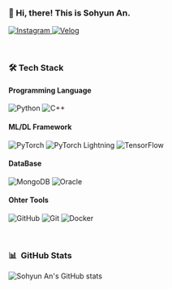 <!--
**cownow4425/cownow4425** is a ✨ _special_ ✨ repository because its `README.md` (this file) appears on your GitHub profile.

Here are some ideas to get you started:

- 🔭 I’m currently working on ...
- 🌱 I’m currently learning ...
- 👯 I’m looking to collaborate on ...
- 🤔 I’m looking for help with ...
- 💬 Ask me about ...
- 📫 How to reach me: ...
- 😄 Pronouns: ...
- ⚡ Fun fact: ...
-->

<h3><b> 🥑 Hi, there! This is Sohyun An. </b></h3>
<p>
<a href="https://www.instagram.com/sohyeon__an/">
    <img alt="Instagram" src ="https://img.shields.io/badge/instagram-e4405f.svg?&style=for-the-badge&logo=instagram&logoColor=white"/>
</a>
<a href="https://velog.io/@cownow">
    <img alt="Velog" src ="https://img.shields.io/badge/VELOG-1DBF73.svg?&style=for-the-badge&logo=vonage&logoColor=white"/>
</a>
</p>
</br>

<h3><b> 🛠 Tech Stack </b></h3>
<h4><b> Programming Language </b></h4>
<p>
<img alt="Python" src ="https://img.shields.io/badge/python-3776AB.svg?&style=for-the-badge&logo=Python&logoColor=white"/>
<img alt="C++" src ="https://img.shields.io/badge/c++-00599C.svg?&style=for-the-badge&logo=c%2B%2B&logoColor=white"/>
</p>
<h4><b> ML/DL Framework </b></h4>
<p>
<img alt="PyTorch" src ="https://img.shields.io/badge/pytorch-EE4C2C.svg?&style=for-the-badge&logo=pytorch&logoColor=white"/>
<img alt="PyTorch Lightning" src ="https://img.shields.io/badge/pytorchlightning-792ee5.svg?&style=for-the-badge&logo=pytorchlightning&logoColor=white"/>
<img alt="TensorFlow" src ="https://img.shields.io/badge/tensorflow-ff6f00.svg?&style=for-the-badge&logo=tensorflow&logoColor=white"/>
</p>
<h4><b> DataBase </b></h4>
<p>
<img alt="MongoDB" src ="https://img.shields.io/badge/mongodb-47a248.svg?&style=for-the-badge&logo=mongodb&logoColor=white"/>
<img alt="Oracle" src ="https://img.shields.io/badge/oracle-F80000.svg?&style=for-the-badge&logo=oracle&logoColor=white"/>
</p>
<h4><b> Ohter Tools </b></h4>
<p>
<img alt="GitHub" src ="https://img.shields.io/badge/github-181717.svg?&style=for-the-badge&logo=github&logoColor=white"/>
<img alt="Git" src ="https://img.shields.io/badge/git-f05032.svg?&style=for-the-badge&logo=git&logoColor=white"/>
<img alt="Docker" src ="https://img.shields.io/badge/docker-2496ED.svg?&style=for-the-badge&logo=docker&logoColor=white"/>
</p>
</br>


### 📊 &nbsp;GitHub Stats
![Sohyun An's GitHub stats](https://github-readme-stats.vercel.app/api?username=cownow4425&show_icons=true&theme=vue-dark)

<!-- [![Top Langs](https://github-readme-stats.vercel.app/api/top-langs/?username=cownow4425&layout=compact&theme=vue-dark&langs_count=6)](https://github.com/anuraghazra/github-readme-stats)
 -->
